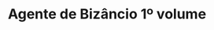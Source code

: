 ---
Numero: 374
title: Agente de Bizâncio 1º volume
Autor: Harry Turtledove
Co-autor: 
Ano-de-Publicacao: 1988
Titulo-original: Agent of Byzantium
Tradutor: Eurico da Fonseca
Co-tradutor: 
Ano-de-edicao: 1987
alias: Harry-Turtledove
Autor2-alias: 
Tradutor1-alias: Eurico-da-Fonseca
Tradutor2-alias: 
Titulo-link: 374-Agente-de-Bizancio-1-volume
Capa: 
pags: 
Capa-link: 
---